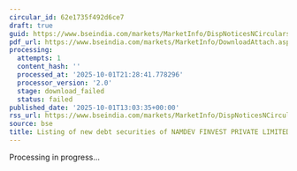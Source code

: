 ```yaml
---
circular_id: 62e1735f492d6ce7
draft: true
guid: https://www.bseindia.com/markets/MarketInfo/DispNoticesNCirculars.aspx?Noticeid={4FC73198-DACC-4364-9C46-4A13326BA471}&noticeno=20251001-57&dt=10/01/2025&icount=57&totcount=83&flag=0
pdf_url: https://www.bseindia.com/markets/MarketInfo/DownloadAttach.aspx?id=20251001-57&attachedId=
processing:
  attempts: 1
  content_hash: ''
  processed_at: '2025-10-01T21:28:41.778296'
  processor_version: '2.0'
  stage: download_failed
  status: failed
published_date: '2025-10-01T13:03:35+00:00'
rss_url: https://www.bseindia.com/markets/MarketInfo/DispNoticesNCirculars.aspx?Noticeid={4FC73198-DACC-4364-9C46-4A13326BA471}&noticeno=20251001-57&dt=10/01/2025&icount=57&totcount=83&flag=0
source: bse
title: Listing of new debt securities of NAMDEV FINVEST PRIVATE LIMITED
---
```


Processing in progress...